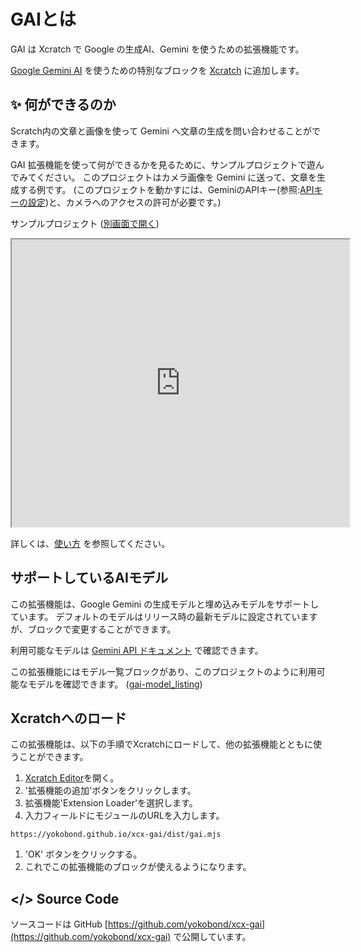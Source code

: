 # GAIとは

GAI は Xcratch で Google の生成AI、Gemini を使うための拡張機能です。

[Google Gemini AI](https://deepmind.google/technologies/gemini/#introduction) を使うための特別なブロックを [Xcratch](https://xcratch.github.io/) に追加します。


## ✨ 何ができるのか

Scratch内の文章と画像を使って Gemini へ文章の生成を問い合わせることができます。

GAI 拡張機能を使って何ができるかを見るために、サンプルプロジェクトで遊んでみてください。
このプロジェクトはカメラ画像を Gemini に送って、文章を生成する例です。
(このプロジェクトを動かすには、GeminiのAPIキー(参照:[APIキーの設定](how-to-use?id=apiキーの設定))と、カメラへのアクセスの許可が必要です。)

サンプルプロジェクト
([別画面で開く](https://xcratch.github.io/editor#https://yokobond.github.io/xcx-gai/projects/example-ja.sb3))

<iframe src="https://xcratch.github.io/editor/player#https://yokobond.github.io/xcx-gai/projects/example-ja.sb3" width="540px" height="460px" allow="camera"></iframe>

詳しくは、[使い方](how-to-use) を参照してください。


## サポートしているAIモデル
この拡張機能は、Google Gemini の生成モデルと埋め込みモデルをサポートしています。
デフォルトのモデルはリリース時の最新モデルに設定されていますが、ブロックで変更することができます。

利用可能なモデルは [Gemini API ドキュメント](https://ai.google.dev/gemini-api/docs/models) で確認できます。

この拡張機能にはモデル一覧ブロックがあり、このプロジェクトのように利用可能なモデルを確認できます。
([gai-model_listing](https://xcratch.github.io/editor#https://yokobond.github.io/xcx-gai/projects/gai-model_listing.sb3))


## Xcratchへのロード

この拡張機能は、以下の手順でXcratchにロードして、他の拡張機能とともに使うことができます。

1. [Xcratch Editor](https://xcratch.github.io/editor)を開く。
2. '拡張機能の追加'ボタンをクリックします。
3. 拡張機能'Extension Loader'を選択します。
4. 入力フィールドにモジュールのURLを入力します。
```
https://yokobond.github.io/xcx-gai/dist/gai.mjs
```
1. 'OK' ボタンをクリックする。
2. これでこの拡張機能のブロックが使えるようになります。


## </> Source Code

ソースコードは GitHub [https://github.com/yokobond/xcx-gai](https://github.com/yokobond/xcx-gai) で公開しています。
